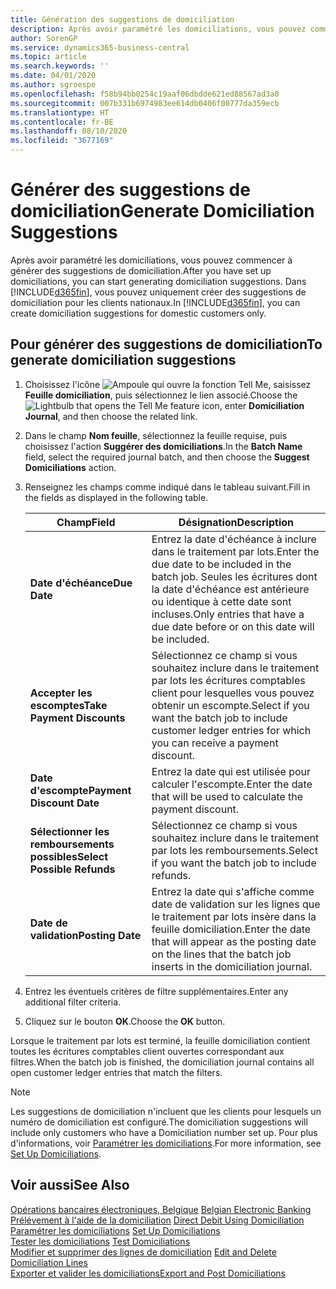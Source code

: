 ```yaml
---
title: Génération des suggestions de domiciliation
description: Après avoir paramétré les domiciliations, vous pouvez commencer à générer des suggestions de domiciliation. Vous pouvez uniquement créer des suggestions de domiciliation pour les clients nationaux.
author: SorenGP
ms.service: dynamics365-business-central
ms.topic: article
ms.search.keywords: ''
ms.date: 04/01/2020
ms.author: sgroespe
ms.openlocfilehash: f58b94bb0254c19aaf06dbdde621ed88567ad3a0
ms.sourcegitcommit: 007b331b6974983ee614db0406f00777da359ecb
ms.translationtype: HT
ms.contentlocale: fr-BE
ms.lasthandoff: 08/10/2020
ms.locfileid: "3677169"
---
```

# <a name="generate-domiciliation-suggestions"></a><span data-ttu-id="bb5e1-104">Générer des suggestions de domiciliation</span><span class="sxs-lookup"><span data-stu-id="bb5e1-104">Generate Domiciliation Suggestions</span></span>
<span data-ttu-id="bb5e1-105">Après avoir paramétré les domiciliations, vous pouvez commencer à générer des suggestions de domiciliation.</span><span class="sxs-lookup"><span data-stu-id="bb5e1-105">After you have set up domiciliations, you can start generating domiciliation suggestions.</span></span> <span data-ttu-id="bb5e1-106">Dans [!INCLUDE[d365fin](../../includes/d365fin_md.md)], vous pouvez uniquement créer des suggestions de domiciliation pour les clients nationaux.</span><span class="sxs-lookup"><span data-stu-id="bb5e1-106">In [!INCLUDE[d365fin](../../includes/d365fin_md.md)], you can create domiciliation suggestions for domestic customers only.</span></span>  

## <a name="to-generate-domiciliation-suggestions"></a><span data-ttu-id="bb5e1-107">Pour générer des suggestions de domiciliation</span><span class="sxs-lookup"><span data-stu-id="bb5e1-107">To generate domiciliation suggestions</span></span>  

1.  <span data-ttu-id="bb5e1-108">Choisissez l'icône ![Ampoule qui ouvre la fonction Tell Me](../../media/ui-search/search_small.png "Dites-moi ce que vous voulez faire"), saisissez **Feuille domiciliation**, puis sélectionnez le lien associé.</span><span class="sxs-lookup"><span data-stu-id="bb5e1-108">Choose the ![Lightbulb that opens the Tell Me feature](../../media/ui-search/search_small.png "Tell me what you want to do") icon, enter **Domiciliation Journal**, and then choose the related link.</span></span>  
2.  <span data-ttu-id="bb5e1-109">Dans le champ **Nom feuille**, sélectionnez la feuille requise, puis choisissez l'action **Suggérer des domiciliations**.</span><span class="sxs-lookup"><span data-stu-id="bb5e1-109">In the **Batch Name** field, select the required journal batch, and then choose the **Suggest Domiciliations** action.</span></span>  
3.  <span data-ttu-id="bb5e1-110">Renseignez les champs comme indiqué dans le tableau suivant.</span><span class="sxs-lookup"><span data-stu-id="bb5e1-110">Fill in the fields as displayed in the following table.</span></span>  

    |<span data-ttu-id="bb5e1-111">Champ</span><span class="sxs-lookup"><span data-stu-id="bb5e1-111">Field</span></span>|<span data-ttu-id="bb5e1-112">Désignation</span><span class="sxs-lookup"><span data-stu-id="bb5e1-112">Description</span></span>|  
    |---------------------------------|---------------------------------------|  
    |<span data-ttu-id="bb5e1-113">**Date d'échéance**</span><span class="sxs-lookup"><span data-stu-id="bb5e1-113">**Due Date**</span></span>|<span data-ttu-id="bb5e1-114">Entrez la date d'échéance à inclure dans le traitement par lots.</span><span class="sxs-lookup"><span data-stu-id="bb5e1-114">Enter the due date to be included in the batch job.</span></span> <span data-ttu-id="bb5e1-115">Seules les écritures dont la date d'échéance est antérieure ou identique à cette date sont incluses.</span><span class="sxs-lookup"><span data-stu-id="bb5e1-115">Only entries that have a due date before or on this date will be included.</span></span>|  
    |<span data-ttu-id="bb5e1-116">**Accepter les escomptes**</span><span class="sxs-lookup"><span data-stu-id="bb5e1-116">**Take Payment Discounts**</span></span>|<span data-ttu-id="bb5e1-117">Sélectionnez ce champ si vous souhaitez inclure dans le traitement par lots les écritures comptables client pour lesquelles vous pouvez obtenir un escompte.</span><span class="sxs-lookup"><span data-stu-id="bb5e1-117">Select if you want the batch job to include customer ledger entries for which you can receive a payment discount.</span></span>|  
    |<span data-ttu-id="bb5e1-118">**Date d'escompte**</span><span class="sxs-lookup"><span data-stu-id="bb5e1-118">**Payment Discount Date**</span></span>|<span data-ttu-id="bb5e1-119">Entrez la date qui est utilisée pour calculer l'escompte.</span><span class="sxs-lookup"><span data-stu-id="bb5e1-119">Enter the date that will be used to calculate the payment discount.</span></span>|  
    |<span data-ttu-id="bb5e1-120">**Sélectionner les remboursements possibles**</span><span class="sxs-lookup"><span data-stu-id="bb5e1-120">**Select Possible Refunds**</span></span>|<span data-ttu-id="bb5e1-121">Sélectionnez ce champ si vous souhaitez inclure dans le traitement par lots les remboursements.</span><span class="sxs-lookup"><span data-stu-id="bb5e1-121">Select if you want the batch job to include refunds.</span></span>|  
    |<span data-ttu-id="bb5e1-122">**Date de validation**</span><span class="sxs-lookup"><span data-stu-id="bb5e1-122">**Posting Date**</span></span>|<span data-ttu-id="bb5e1-123">Entrez la date qui s'affiche comme date de validation sur les lignes que le traitement par lots insère dans la feuille domiciliation.</span><span class="sxs-lookup"><span data-stu-id="bb5e1-123">Enter the date that will appear as the posting date on the lines that the batch job inserts in the domiciliation journal.</span></span>|  

4.  <span data-ttu-id="bb5e1-124">Entrez les éventuels critères de filtre supplémentaires.</span><span class="sxs-lookup"><span data-stu-id="bb5e1-124">Enter any additional filter criteria.</span></span>  
5.  <span data-ttu-id="bb5e1-125">Cliquez sur le bouton **OK**.</span><span class="sxs-lookup"><span data-stu-id="bb5e1-125">Choose the **OK** button.</span></span>  

<span data-ttu-id="bb5e1-126">Lorsque le traitement par lots est terminé, la feuille domiciliation contient toutes les écritures comptables client ouvertes correspondant aux filtres.</span><span class="sxs-lookup"><span data-stu-id="bb5e1-126">When the batch job is finished, the domiciliation journal contains all open customer ledger entries that match the filters.</span></span>  

> [!NOTE]  
>  <span data-ttu-id="bb5e1-127">Les suggestions de domiciliation n'incluent que les clients pour lesquels un numéro de domiciliation est configuré.</span><span class="sxs-lookup"><span data-stu-id="bb5e1-127">The domiciliation suggestions will include only customers who have a Domiciliation number set up.</span></span> <span data-ttu-id="bb5e1-128">Pour plus d'informations, voir [Paramétrer les domiciliations](how-to-set-up-domiciliations.md).</span><span class="sxs-lookup"><span data-stu-id="bb5e1-128">For more information, see [Set Up Domiciliations](how-to-set-up-domiciliations.md).</span></span>  

## <a name="see-also"></a><span data-ttu-id="bb5e1-129">Voir aussi</span><span class="sxs-lookup"><span data-stu-id="bb5e1-129">See Also</span></span>  
 <span data-ttu-id="bb5e1-130">[Opérations bancaires électroniques, Belgique](belgian-electronic-banking.md) </span><span class="sxs-lookup"><span data-stu-id="bb5e1-130">[Belgian Electronic Banking](belgian-electronic-banking.md) </span></span>  
 <span data-ttu-id="bb5e1-131">[Prélévement à l'aide de la domiciliation](direct-debit-using-domiciliation.md) </span><span class="sxs-lookup"><span data-stu-id="bb5e1-131">[Direct Debit Using Domiciliation](direct-debit-using-domiciliation.md) </span></span>  
 <span data-ttu-id="bb5e1-132">[Paramétrer les domiciliations](how-to-set-up-domiciliations.md) </span><span class="sxs-lookup"><span data-stu-id="bb5e1-132">[Set Up Domiciliations](how-to-set-up-domiciliations.md) </span></span>  
 <span data-ttu-id="bb5e1-133">[Tester les domiciliations](how-to-test-domiciliations.md) </span><span class="sxs-lookup"><span data-stu-id="bb5e1-133">[Test Domiciliations](how-to-test-domiciliations.md) </span></span>  
 <span data-ttu-id="bb5e1-134">[Modifier et supprimer des lignes de domiciliation](how-to-edit-and-delete-domiciliation-lines.md) </span><span class="sxs-lookup"><span data-stu-id="bb5e1-134">[Edit and Delete Domiciliation Lines](how-to-edit-and-delete-domiciliation-lines.md) </span></span>  
 [<span data-ttu-id="bb5e1-135">Exporter et valider les domiciliations</span><span class="sxs-lookup"><span data-stu-id="bb5e1-135">Export and Post Domiciliations</span></span>](how-to-export-and-post-domiciliations.md)
